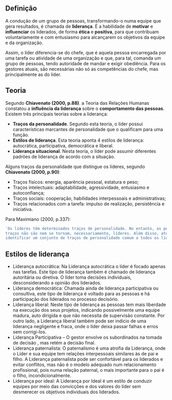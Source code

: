 ## Definição

A condução de um grupo de pessoas, transformando-o numa equipe que gera resultados, é chamada de **liderança**. É a habilidade de **motivar** e **influenciar** os liderados, de forma **ética** e **positiva**, para que contribuam voluntariamente e com entusiasmo para alcançarem os objetivos da equipe e da organização.

Assim, o líder diferencia-se do chefe, que é aquela pessoa encarregada por uma tarefa ou atividade de uma organização e que, para tal, comanda um grupo de pessoas, tendo autoridade de mandar e exigir obediência. Para os gestores atuais, são necessárias não só as competências do chefe, mas principalmente as do líder.

## Teoria

Segundo **Chiavenato (2000, p.88)**. a Teoria das Relações Humanas constatou a **influência da liderança** sobre o **comportamento das pessoas**. Existem três principais teorias sobre a liderança:

- **Traços da personalidade**. Segundo esta teoria, o líder possui características marcantes de personalidade que o qualificam para uma função.
- **Estilos de liderança**. Esta teoria aponta 4 estilos de liderança: autocrática, participativa, democrática e liberal.
- **Liderança situacional**. Nesta teoria, o líder pode assumir diferentes padrões de liderança de acordo com a situação.

Alguns traços da personalidade que distingue os líderes, segundo **Chiavenato (2000, p.90)**:

- Traços físicos: energia, aparência pessoal, estatura e peso;
- Traços intelectuais: adaptabilidade, agressividade, entusiasmo e autoconfiança;
- Traços sociais: cooperação, habilidades interpessoais e administrativas;
- Traços relacionados com a tarefa: impulso de realização, persistência e iniciativa.

Para Maximiano (2000, p.337):
```js
`Os líderes têm determinados traços de personalidade. No entanto, as pessoas que possuem os mesmos
traços não são nem se tornam, necessariamente, líderes. Além disso, até hoje não se conseguiu
identificar um conjunto de traços de personalidade comum a todos os líderes.`
```

## Estilos de liderança

- Liderança autocrática: Na Liderança autocrática o líder é focado apenas nas tarefas. Este tipo de liderança também é chamado de liderança autoritária ou diretiva. O líder toma decisões individuais, desconsiderando a opinião dos liderados.
- Liderança democrática: Chamada ainda de liderança participativa ou consultiva, este tipo de liderança é voltado para as pessoas e há participação dos liderados no processo decisório.
- Liderança liberal: Neste tipo de liderança as pessoas tem mais liberdade na execução dos seus projetos, indicando possivelmente uma equipe madura, auto dirigida e que não necessita de supervisão constante. Por outro lado, a Liderança liberal também pode ser indício de uma liderança negligente e fraca, onde o líder deixa passar falhas e erros sem corrigi-los.
- Liderança Participativa – O gestor envolve os subordinados na tomada de decisão , mas retém a decisão final.
- Liderança paternalista: O paternalismo é uma atrofia da Liderança, onde o Líder e sua equipe tem relações interpessoais similares às de pai e filho. A Liderança paternalista pode ser confortável para os liderados e evitar conflitos, mas não é o modelo adequado num relacionamento profissional, pois numa relação paternal, o mais importante para o pai é o filho, incondicionalmente.
- Liderança por ideal: A Liderança por Ideal é um estilo de conduzir equipes por meio das convicções e dos valores do líder sem desmerecer os objetivos individuais dos liderados.
